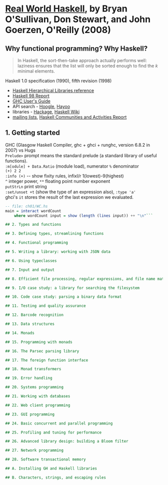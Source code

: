 # [Real World Haskell][homepage], by Bryan O'Sullivan, Don Stewart, and John Goerzen, O'Reilly (2008)

[homepage]: http://book.realworldhaskell.org/

## Why functional programming? Why Haskell?

> In Haskell, the sort-then-take approach actually performs well: laziness
> ensures that the list will only be sorted enough to find the *k* minimal
> elements.

Haskell 1.0 specification (1990), fifth revision (1998)

* [Haskell Hierarchical Libraries reference][haskell_library_ref]
* [Haskell 98 Report][haskell_98]
* [GHC User's Guide][ghc_user_guide]
* API search - [Hoogle][hoogle], [Hayoo][hayoo]
* libraries - [Hackage][hackage], [Haskell Wiki][libraries_wiki]
* [mailing lists][mailing_list], [Haskell Communities and Activities Report][community_report]

[haskell_library_ref]: https://downloads.haskell.org/~ghc/latest/docs/html/libraries/index.html
[haskell_98]: https://www.haskell.org/onlinereport/
[ghc_user_guide]: https://downloads.haskell.org/~ghc/latest/docs/html/users_guide/index.html
[hoogle]: https://www.haskell.org/hoogle/
[hayoo]: http://hayoo.fh-wedel.de/
[hackage]: http://hackage.haskell.org/
[libraries_wiki]: https://wiki.haskell.org/Applications_and_libraries
[mailing_list]: https://wiki.haskell.org/Mailing_lists
[community_report]: https://wiki.haskell.org/Haskell_Communities_and_Activities_Report

## 1. Getting started

GHC (Glasgow Haskell Compiler, ghc + ghci + runghc, version 6.8.2 in 2007) vs Hugs<br>
`Prelude>` prompt means the standard prelude (a standard library of useful functions).<br>
`:m[odule] + Data.Ratio` (module load), numerator `%` denominator<br>
`(+) 2 2`<br>
`:info (+)` -- show fixity rules, infixl/r 1(lowest)-9(highest)<br>
`^` integer power, `**` floating point number exponent<br>
`putStrLn` print string<br>
`:set/unset +t` (show the type of an expression also), `:type 'a'`<br>
ghci's `it` stores the result of the last expression we evaluated.

```haskell
-- file: ch01/WC.hs
main = interact wordCount
	where wordCount input = show (length (lines input)) ++ "\n"```

## 2. Types and functions

## 3. Defining types, streamlining functions

## 4. Functional programming

## 5. Writing a library: working with JSON data

## 6. Using typeclasses

## 7. Input and output

## 8. Efficient file processing, regular expressions, and file name matching

## 9. I/O case study: a library for searching the filesystem

## 10. Code case study: parsing a binary data format

## 11. Testing and quality assurance

## 12. Barcode recognition

## 13. Data structures

## 14. Monads

## 15. Programming with monads

## 16. The Parsec parsing library

## 17. The foreign function interface

## 18. Monad transformers

## 19. Error handling

## 20. Systems programming

## 21. Working with databases

## 22. Web client programming

## 23. GUI programming

## 24. Basic concurrent and parallel programming

## 25. Profiling and tuning for performance

## 26. Advanced library design: building a Bloom filter

## 27. Network programming

## 28. Software transactional memory

## A. Installing GH and Haskell libraries

## B. Characters, strings, and escaping rules

